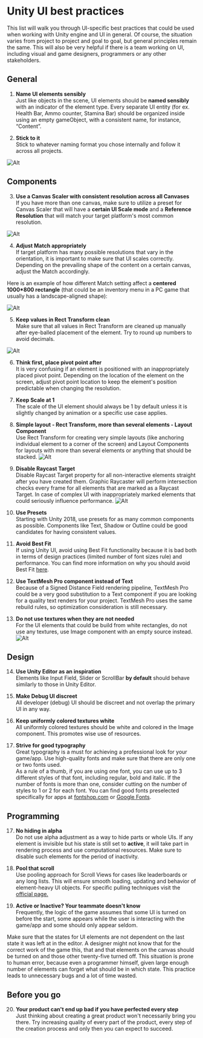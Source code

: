 
# Unity UI best practices
This list will walk you through UI-specific best practices that could be used when working with Unity engine and UI in general. Of course, the situation varies from project to project and goal to goal, but general principles remain the same. This will also be very helpful if there is a team working on UI, including visual and game designers, programmers or any other stakeholders.
## General
1. __Name UI elements sensibly__ </br>
Just like objects in the scene, UI elements should be **named sensibly** with an indicator of the element type.
Every separate UI entity (for ex. Health Bar, Ammo counter, Stamina Bar) should be organized inside using an empty gameObject, with a consistent name, for instance, “Content”.

2. __Stick to it__ </br>
Stick to whatever naming format you chose internally and follow it across all projects.

![Alt](element_naming.png)
## Components
3. **Use a Canvas Scaler with consistent resolution across all Canvases** </br>
If you have more than one canvas, make sure to utilize a preset for Canvas Scaler that will have a **certain UI Scale mode** and a **Reference Resolution** that will match your target platform's most common resolution.  

![Alt](canvas_scaler.png)


4. **Adjust Match appropriately** </br>
If target platform has many possible resolutions that vary in the orientation, it is important to make sure that UI scales correctly. Depending on the prevailing shape of the content on a certain canvas, adjust the Match accordingly. 

Here is an example of how different Match setting affect a **centered 1000*800 rectangle** (that could be an inventory menu in a PC game that usually has a landscape-aligned shape):

![Alt](match_example.png)

5. **Keep values in Rect Transform clean** </br>
Make sure that all values in Rect Transform are cleaned up manually after eye-balled placement of the element. Try to round up numbers to avoid decimals.

![Alt](rect_transform.png)

6. **Think first, place pivot point after**</br>
It is very confusing if an element is positioned with an inappropriately placed pivot point. Depending on the location of the element on the screen, adjust pivot point location to keep the element's position predictable when changing the resolution.

8. **Keep Scale at 1** </br>
The scale of the UI element should always be 1 by default unless it is slightly changed by animation or a specific use case applies.

9. **Simple layout - Rect Transform, more than several elements - Layout Component** </br>
Use Rect Transform for creating very simple layouts (like anchoring individual element to a corner of the screen) and Layout Components for layouts with more than several elements or anything that should be stacked.
![Alt](layout_component.png)

10. **Disable Raycast Target** </br>
Disable Raycast Target property for all non-interactive elements straight after you have created them. Graphic Raycaster will perform intersection checks every frame for all elements that are marked as a Raycast Target. In case of complex UI with inappropriately marked elements that  could seriously influence performance.
![Alt](raycast.png)

11. **Use Presets** </br>
Starting with Unity 2018, use presets for as many common components as possible. Components like Text, Shadow or Outline could be good candidates for having consistent values. 

12. **Avoid Best Fit** </br>
 If using Unity UI, avoid using Best Fit functionality because it is bad both in terms of design practices (limited number of font sizes rule) and performance. You can find more information on why you should avoid Best Fit [here](https://unity3d.com/ru/learn/tutorials/topics/best-practices/optimizing-ui-controls).
 
13. **Use TextMesh Pro component instead of Text** </br>
Because of a Signed Distance Field rendering pipeline, TextMesh Pro could be a very good substitution to a Text component if you are looking for a quality text renders for your project. TextMesh Pro uses the same rebuild rules, so optimization consideration is still necessary.

14. **Do not use textures when they are not needed** </br>
For the UI elements that could be build from white rectangles, do not use any textures, use Image component with an empty source instead. ![Alt](empty_image.png)

## Design

14. **Use Unity Editor as an inspiration** </br>
Elements like Input Field, Slider or ScrollBar **by default** should behave similarly to those in Unity Editor.

15. **Make Debug UI discreet** </br>
All developer (debug) UI should be discreet and not overlap the primary UI in any way.

16. **Keep uniformly colored textures white** </br>
All uniformly colored textures should be white and colored in the Image  component. This promotes wise use of resources.

16. **Strive for good typography** </br> 
Great typography is a must for achieving a professional look for your game/app. Use high-quality fonts and make sure that there are only one or two fonts used. </br>
As a rule of a thumb, if you are using one font, you can use up to 3 different styles of that font, including regular, bold and italic. If the number of fonts is more than one, consider cutting on the number of styles to 1 or 2 for each font.
You can find good fonts preselected specifically for apps at [fontshop.com](https://www.fontshop.com/) or [Google Fonts](https://www.fontshop.com/).

## Programming

17. **No hiding in alpha** </br>
Do not use alpha adjustment as a way to hide parts or whole UIs. If any element is invisible but his state is still set to **active**, it will take part in rendering process and use computational resources. Make sure to disable such elements for the period of inactivity.

18. **Pool that scroll** </br>
Use pooling approach for Scroll Views for cases like leaderboards or any long lists. This will ensure smooth loading, updating and behavior of element-heavy UI objects. For specific pulling techniques visit the [official page.](https://unity3d.com/ru/learn/tutorials/topics/best-practices/optimizing-ui-controls)

19. **Active or Inactive? Your teammate doesn't know** </br>
Frequently, the logic of the game assumes that some UI is turned on before the start, some appears while the user is interacting with the game/app and some should only appear seldom.

Make sure that the states for UI elements are not dependent on the last state it was left at in the editor. A designer might not know that for the correct work of the game this, that and that elements on the canvas should be turned on and those other twenty-five turned off. This situation is prone to human error, because even a programmer himself, given large enough number of elements can forget what should be in which state. This practice leads to unnecessary bugs and a lot of time wasted.
## Before you go
20.  **Your product can't end up bad if you have perfected every step** </br>
Just thinking about creating a great product won't necessarily bring you there. Try increasing quality of every part of the product, every step of the creation process and only then you can expect to succeed.
<!--stackedit_data:
eyJoaXN0b3J5IjpbLTEzNTY5ODk4MSwxNDE0MjA1NTgyLC0xMD
E4NDEwODIwLC0yMzcxNzI2NiwtMTcyNjM4MTI5MCw4NjA3MTAw
NDQsLTEzOTEyNjA3MjMsLTEzNzYxODIyMzQsLTg3Mjg3OTU4MC
wtMzA3MjQ3NDEwLC0xOTUxNTIxNTc0LC0yMDY0Mzg5NDEzLC04
NjAzODMyOTIsLTE5MDEzNjg1MiwxMDA5ODY4ODAwLC02MzcxOD
ExMTYsMjA2NTk4MzA0MiwtNDczNTU5MzE1LDI0NTE3Njk1Niwy
MDI4NTE3ODk1XX0=
-->